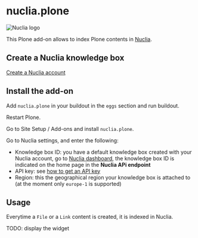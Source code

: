 # nuclia.plone

![Nuclia logo](https://nuclia.cloud/assets/logos/logo_text.svg)

This Plone add-on allows to index Plone contents in [Nuclia](https://nuclia.com/).

## Create a Nuclia knowledge box

[Create a Nuclia account](https://docs.nuclia.dev/docs/quick-start/create)

## Install the add-on

Add `nuclia.plone` in your buildout in the `eggs` section and run buildout.

Restart Plone.

Go to Site Setup / Add-ons and install `nuclia.plone`.

Go to Nuclia settings, and enter the following:

- Knowledge box ID: you have a default knowledge box created with your Nuclia account, go to [Nuclia dashboard](https://nuclia.cloud/), the knowledge box ID is indicated on the home page in the **Nuclia APi endpoint**
- API key: see [how to get an API key](https://docs.nuclia.dev/docs/quick-start/push#get-a-service-access-token)
- Region: this the geographical region your knowledge box is attached to (at the moment only `europe-1` is supported)

## Usage

Everytime a `File` or a `Link` content is created, it is indexed in Nuclia.

TODO: display the widget
